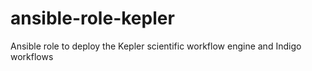 # ansible-role-kepler
Ansible role to deploy the Kepler scientific workflow engine and Indigo workflows
